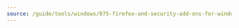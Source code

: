 ```yaml
---
source: /guide/tools/windows/075-firefox-and-security-add-ons-for-windows-secure-web-browser
---
```

